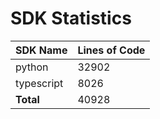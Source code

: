 # SDK Statistics

| SDK Name | Lines of Code |
| -------- | ------------- |
| python | 32902 |
| typescript | 8026 |
| **Total** | 40928 |
